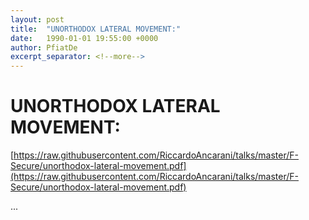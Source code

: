 ```yaml
---
layout: post
title:  "UNORTHODOX LATERAL MOVEMENT:"
date:   1990-01-01 19:55:00 +0000
author: PfiatDe
excerpt_separator: <!--more-->
---
```


# UNORTHODOX LATERAL MOVEMENT:
[https://raw.githubusercontent.com/RiccardoAncarani/talks/master/F-Secure/unorthodox-lateral-movement.pdf](https://raw.githubusercontent.com/RiccardoAncarani/talks/master/F-Secure/unorthodox-lateral-movement.pdf)

...
<!--more-->

